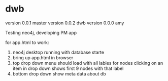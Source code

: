# dwb
version 0.0.1 master
version 0.0.2  dwb
version 0.0.0 amy

Testing neo4j, developing PM app

for app.html to work:
1) neo4j desktop running with database starte
2) bring up app.html in browser
3) top drop down menu should load with all lables for nodes
    clicking on an item in drop down shows first 9 nodes with that label
4) bottom drop down show meta data about db

    
    
    

